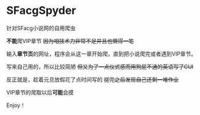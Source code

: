 # SFacgSpyder
针对SFacg小说网的自用爬虫

**不能**爬VIP章节 ~~因为咱技术力非常不足并且也懒得一笔~~

输入**章节页**的网址，程序会从这一章开始爬，直到把小说爬完或者遇到VIP章节。

写来自己用的，所以比较简陋 ~~但又为了一点仪式感而用狗屁不通的英语写了CUI~~

反正就是，趁着元旦放假花了点时间写的 ~~搓完之后发现自己还剩一堆作业~~

VIP章节的爬取以后**可能**会摸

Enjoy！
